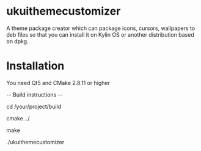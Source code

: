 # ukuithemecustomizer

A theme package creator which can package icons, cursors, wallpapers to deb files so that you can install it on Kylin OS or another distribution based on dpkg.


# Installation

You need Qt5 and CMake 2.8.11 or higher

-- Build instructions --

cd /your/project/build

cmake ../

make

./ukuithemecustomizer

